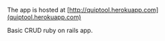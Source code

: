 The app is hosted at [http://quiptool.herokuapp.com](quiptool.herokuapp.com)

Basic CRUD ruby on rails app.
